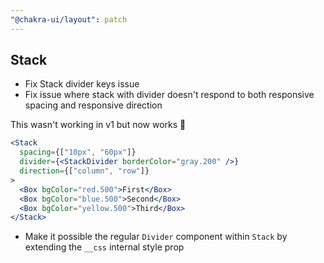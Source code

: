 ```yaml
---
"@chakra-ui/layout": patch
---
```


## Stack

- Fix Stack divider keys issue
- Fix issue where stack with divider doesn't respond to both responsive spacing
  and responsive direction

This wasn't working in v1 but now works 🎉

```jsx
<Stack
  spacing={["10px", "60px"]}
  divider={<StackDivider borderColor="gray.200" />}
  direction={["column", "row"]}
>
  <Box bgColor="red.500">First</Box>
  <Box bgColor="blue.500">Second</Box>
  <Box bgColor="yellow.500">Third</Box>
</Stack>
```

- Make it possible the regular `Divider` component within `Stack` by extending
  the `__css` internal style prop
